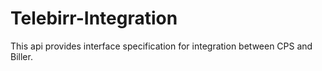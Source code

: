 # Telebirr-Integration
This api provides interface specification for integration between CPS and Biller.
